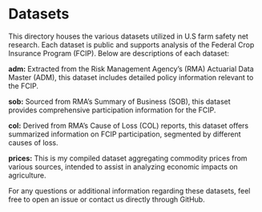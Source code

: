 
# Datasets
This directory houses the various datasets utilized in U.S farm safety net research. Each dataset is public and supports analysis of the Federal Crop Insurance Program (FCIP). Below are descriptions of each dataset:

**adm:** Extracted from the Risk Management Agency’s (RMA) Actuarial Data Master (ADM), this dataset includes detailed policy information relevant to the FCIP.

**sob:** Sourced from RMA’s Summary of Business (SOB), this dataset provides comprehensive participation information for the FCIP.

**col:** Derived from RMA’s Cause of Loss (COL) reports, this dataset offers summarized information on FCIP participation, segmented by different causes of loss.

**prices:** This is my compiled dataset aggregating commodity prices from various sources, intended to assist in analyzing economic impacts on agriculture.

For any questions or additional information regarding these datasets, feel free to open an issue or contact us directly through GitHub.
